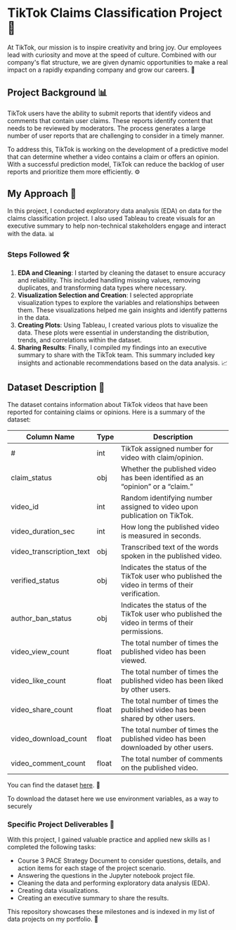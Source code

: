 # TikTok Claims Classification Project 🎥

At TikTok, our mission is to inspire creativity and bring joy. Our employees lead with curiosity and move at the speed of culture. Combined with our company's flat structure, we are given dynamic opportunities to make a real impact on a rapidly expanding company and grow our careers. 🚀

## Project Background 📊
TikTok users have the ability to submit reports that identify videos and comments that contain user claims. These reports identify content that needs to be reviewed by moderators. The process generates a large number of user reports that are challenging to consider in a timely manner.

To address this, TikTok is working on the development of a predictive model that can determine whether a video contains a claim or offers an opinion. With a successful prediction model, TikTok can reduce the backlog of user reports and prioritize them more efficiently. ⚙️

## My Approach 🚀
In this project, I conducted exploratory data analysis (EDA) on data for the claims classification project. I also used Tableau to create visuals for an executive summary to help non-technical stakeholders engage and interact with the data. 📊

### Steps Followed 🛠️
1. **EDA and Cleaning**: I started by cleaning the dataset to ensure accuracy and reliability. This included handling missing values, removing duplicates, and transforming data types where necessary.
2. **Visualization Selection and Creation**: I selected appropriate visualization types to explore the variables and relationships between them. These visualizations helped me gain insights and identify patterns in the data.
3. **Creating Plots**: Using Tableau, I created various plots to visualize the data. These plots were essential in understanding the distribution, trends, and correlations within the dataset.
4. **Sharing Results**: Finally, I compiled my findings into an executive summary to share with the TikTok team. This summary included key insights and actionable recommendations based on the data analysis. 📈

## Dataset Description 📑
The dataset contains information about TikTok videos that have been reported for containing claims or opinions. Here is a summary of the dataset:

| **Column Name**             | **Type** | **Description**                                                                                         |
|-----------------------------|----------|---------------------------------------------------------------------------------------------------------|
| #                           | int      | TikTok assigned number for video with claim/opinion.                                                    |
| claim_status               | obj      | Whether the published video has been identified as an “opinion” or a “claim.”                            |
| video_id                   | int      | Random identifying number assigned to video upon publication on TikTok.                                  |
| video_duration_sec         | int      | How long the published video is measured in seconds.                                                    |
| video_transcription_text   | obj      | Transcribed text of the words spoken in the published video.                                            |
| verified_status            | obj      | Indicates the status of the TikTok user who published the video in terms of their verification.          |
| author_ban_status          | obj      | Indicates the status of the TikTok user who published the video in terms of their permissions.           |
| video_view_count           | float    | The total number of times the published video has been viewed.                                           |
| video_like_count           | float    | The total number of times the published video has been liked by other users.                             |
| video_share_count          | float    | The total number of times the published video has been shared by other users.                            |
| video_download_count       | float    | The total number of times the published video has been downloaded by other users.                        |
| video_comment_count        | float    | The total number of comments on the published video.                                                     |

You can find the dataset [here](https://docs.google.com/spreadsheets/d/1BTVomLOrzNRGtF4QGTwf86eVm5gOpwpE4Ai_F1NAHbo/template/preview?resourcekey=0-OGt7Jh_Vj5AcZaxwYvegpA). 📂


To download the dataset here we use environment variables, as a way to securely 

### Specific Project Deliverables 📝
With this project, I gained valuable practice and applied new skills as I completed the following tasks:
- Course 3 PACE Strategy Document to consider questions, details, and action items for each stage of the project scenario.
- Answering the questions in the Jupyter notebook project file.
- Cleaning the data and performing exploratory data analysis (EDA).
- Creating data visualizations.
- Creating an executive summary to share the results.

This repository showcases these milestones and is indexed in my list of data projects on my portfolio. 🎯
